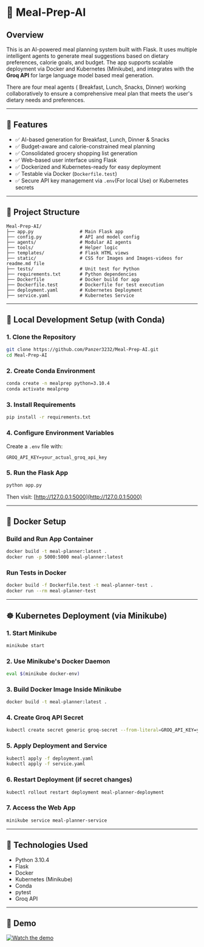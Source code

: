 # 🧠  Meal-Prep-AI

## Overview

This is an AI-powered meal planning system built with Flask. It uses multiple intelligent agents to generate meal suggestions based on dietary preferences, calorie goals, and budget. The app supports scalable deployment via Docker and Kubernetes (Minikube), and integrates with the **Groq API** for large language model based meal generation. 

There are four meal agents ( Breakfast, Lunch, Snacks, Dinner) working collaboratively to ensure a comprehensive meal plan that meets the user's dietary needs and preferences.

---

## 🚀 Features

- ✅ AI-based generation for Breakfast, Lunch, Dinner & Snacks  
- ✅ Budget-aware and calorie-constrained meal planning  
- ✅ Consolidated grocery shopping list generation  
- ✅ Web-based user interface using Flask  
- ✅ Dockerized and Kubernetes-ready for easy deployment  
- ✅ Testable via Docker (`Dockerfile.test`)  
- ✅ Secure API key management via `.env`(For local Use) or Kubernetes secrets  

---

## 🧩 Project Structure

```
Meal-Prep-AI/
├── app.py                 # Main Flask app
├── config.py              # API and model config
├── agents/                # Modular AI agents
├── tools/                 # Helper logic
├── templates/             # Flask HTML views
├── static/                # CSS for Images and Images-videos for readme.md file
├── tests/                 # Unit test for Python
├── requirements.txt       # Python dependencies
├── Dockerfile             # Docker build for app
├── Dockerfile.test        # Dockerfile for test execution
├── deployment.yaml        # Kubernetes Deployment
├── service.yaml           # Kubernetes Service              
```

---

## 🧪 Local Development Setup (with Conda)

### 1. Clone the Repository
```bash
git clone https://github.com/Panzer3232/Meal-Prep-AI.git
cd Meal-Prep-AI
```

### 2. Create Conda Environment
```bash
conda create -n mealprep python=3.10.4
conda activate mealprep
```

### 3. Install Requirements
```bash
pip install -r requirements.txt
```

### 4. Configure Environment Variables
Create a `.env` file with:
```env
GROQ_API_KEY=your_actual_groq_api_key
```

### 5. Run the Flask App
```bash
python app.py
```

Then visit: [http://127.0.0.1:5000](http://127.0.0.1:5000)

---

## 🐳 Docker Setup

### Build and Run App Container
```bash
docker build -t meal-planner:latest .
docker run -p 5000:5000 meal-planner:latest
```

### Run Tests in Docker
```bash
docker build -f Dockerfile.test -t meal-planner-test .
docker run --rm meal-planner-test
```

---

## ☸️ Kubernetes Deployment (via Minikube)

### 1. Start Minikube
```bash
minikube start
```

### 2. Use Minikube's Docker Daemon
```bash
eval $(minikube docker-env)
```

### 3. Build Docker Image Inside Minikube
```bash
docker build -t meal-planner:latest .
```

### 4. Create Groq API Secret
```bash
kubectl create secret generic groq-secret --from-literal=GROQ_API_KEY=your_actual_groq_api_key
```

### 5. Apply Deployment and Service
```bash
kubectl apply -f deployment.yaml
kubectl apply -f service.yaml
```

### 6. Restart Deployment (if secret changes)
```bash
kubectl rollout restart deployment meal-planner-deployment
```

### 7. Access the Web App
```bash
minikube service meal-planner-service
```

---

## 🧠 Technologies Used

- Python 3.10.4  
- Flask  
- Docker  
- Kubernetes (Minikube)  
- Conda  
- pytest  
- Groq API  

---
## 🎥 Demo

[![Watch the demo](https://img.youtube.com/vi/8T1m_LQMcfg/0.jpg)](https://www.youtube.com/watch?v=8T1m_LQMcfg)
